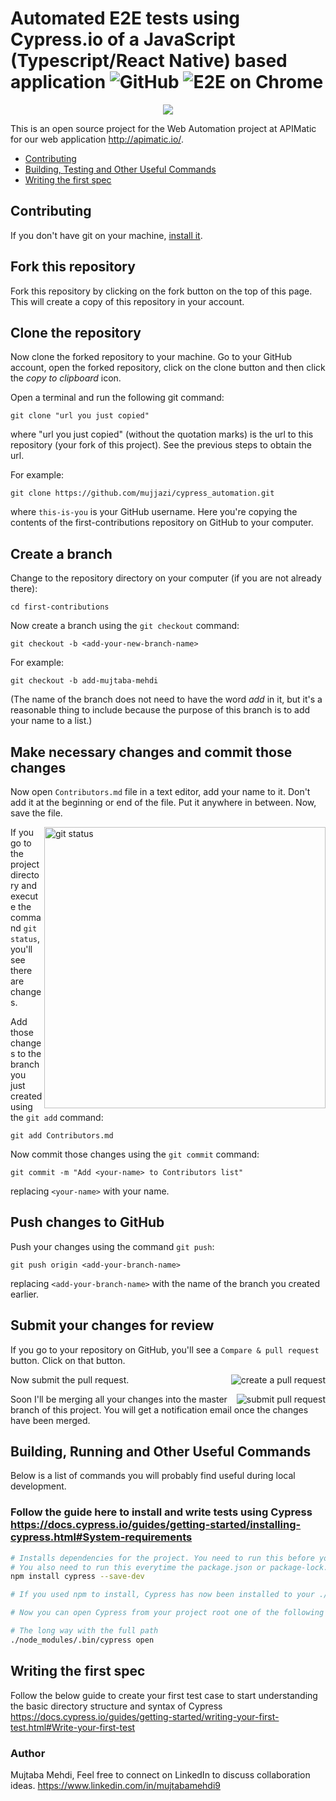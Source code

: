# Automated E2E tests using Cypress.io of a JavaScript (Typescript/React Native) based application ![GitHub](https://img.shields.io/github/license/mujjazi/cypress_jenkins) ![E2E on Chrome](https://github.com/mujjazi/Cypress_Jenkins/workflows/E2E%20on%20Chrome/badge.svg) 

<div align="center">
  <img src="https://cdn.deliciousbrains.com/content/uploads/2018/09/28135025/db-End2EndTestingCypress-1540x748.jpg"><br>
</div>

This is an open source project for the Web Automation project at APIMatic for our web application http://apimatic.io/.

- [Contributing](#contributing)
- [Building, Testing and Other Useful Commands](#building-testing-and-other-useful-commands)
- [Writing the first spec](#writing-the-first-spec)

## Contributing

If you don't have git on your machine, [install it]( https://help.github.com/articles/set-up-git/).

## Fork this repository

Fork this repository by clicking on the fork button on the top of this page.
This will create a copy of this repository in your account.

## Clone the repository


Now clone the forked repository to your machine. Go to your GitHub account, open the forked repository, click on the clone button and then click the *copy to clipboard* icon.

Open a terminal and run the following git command:

```
git clone "url you just copied"
```
where "url you just copied" (without the quotation marks) is the url to this repository (your fork of this project). See the previous steps to obtain the url.


For example:
```
git clone https://github.com/mujjazi/cypress_automation.git
```
where `this-is-you` is your GitHub username. Here you're copying the contents of the first-contributions repository on GitHub to your computer.

## Create a branch

Change to the repository directory on your computer (if you are not already there):

```
cd first-contributions
```
Now create a branch using the `git checkout` command:
```
git checkout -b <add-your-new-branch-name>
```

For example:
```
git checkout -b add-mujtaba-mehdi
```
(The name of the branch does not need to have the word *add* in it, but it's a reasonable thing to include because the purpose of this branch is to add your name to a list.)

## Make necessary changes and commit those changes

Now open `Contributors.md` file in a text editor, add your name to it. Don't add it at the beginning or end of the file. Put it anywhere in between. Now, save the file.

<img align="right" width="450" src="assets/git-status.png" alt="git status" />


If you go to the project directory and execute the command `git status`, you'll see there are changes.


Add those changes to the branch you just created using the `git add` command:

```
git add Contributors.md
```

Now commit those changes using the `git commit` command:
```
git commit -m "Add <your-name> to Contributors list"
```
replacing `<your-name>` with your name.

## Push changes to GitHub

Push your changes using the command `git push`:
```
git push origin <add-your-branch-name>
```
replacing `<add-your-branch-name>` with the name of the branch you created earlier.

## Submit your changes for review

If you go to your repository on GitHub, you'll see a  `Compare & pull request` button. Click on that button.

<img style="float: right;" src="assets/compare-and-pull.png" alt="create a pull request" />

Now submit the pull request.

<img style="float: right;" src="assets/submit-pull-request.png" alt="submit pull request" />

Soon I'll be merging all your changes into the master branch of this project. You will get a notification email once the changes have been merged.


## Building, Running and Other Useful Commands

Below is a list of commands you will probably find useful during local development.

### Follow the guide here to install and write tests using Cypress https://docs.cypress.io/guides/getting-started/installing-cypress.html#System-requirements

```bash
# Installs dependencies for the project. You need to run this before you start any work.
# You also need to run this everytime the package.json or package-lock.json files change.
npm install cypress --save-dev

# If you used npm to install, Cypress has now been installed to your ./node_modules directory, with its binary executable accessible from ./node_modules/.bin.

# Now you can open Cypress from your project root one of the following ways:

# The long way with the full path
./node_modules/.bin/cypress open

```

## Writing the first spec
Follow the below guide to create your first test case to start understanding the basic directory structure and syntax of Cypress
https://docs.cypress.io/guides/getting-started/writing-your-first-test.html#Write-your-first-test



### Author
Mujtaba Mehdi,
Feel free to connect on LinkedIn to discuss collaboration ideas.
https://www.linkedin.com/in/mujtabamehdi9
